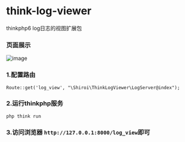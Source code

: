 # think-log-viewer
thinkphp6 log日志的视图扩展包

### 页面展示
![image](https://s3.bmp.ovh/imgs/2022/06/26/3385b1106dbd178f.png)

### 1.配置路由
~~~
Route::get('log_view', "\Shiroi\ThinkLogViewer\LogServer@index");
~~~



### 2.运行thinkphp服务
~~~ 
php think run
~~~



### 3.访问浏览器 `http://127.0.0.1:8000/log_view`即可